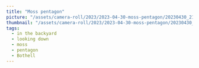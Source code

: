 ```yaml
---
title: "Moss pentagon"
picture: "/assets/camera-roll/2023/2023-04-30-moss-pentagon/20230430_212218541_iOS.jpg"
thumbnail: "/assets/camera-roll/2023/2023-04-30-moss-pentagon/20230430_212218541_iOS-thumbnail.jpg"
tags:
  - in the backyard
  - looking down
  - moss
  - pentagon
  - Bothell
---
```

